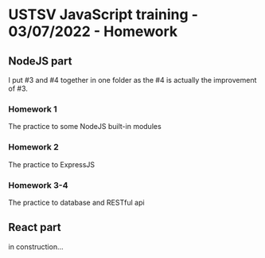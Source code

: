 # USTSV JavaScript training - 03/07/2022 - Homework

## NodeJS part

I put #3 and #4 together in one folder as the #4 is actually the improvement of #3.

### Homework 1

The practice to some NodeJS built-in modules

### Homework 2

The practice to ExpressJS

### Homework 3-4

The practice to database and RESTful api

## React part
in construction...
